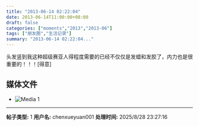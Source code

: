 ```yaml
---
title: "2013-06-14 02:22:04"
date: 2013-06-14T11:00:00+08:00
draft: false
categories: ["moments","2013","2013-06"]
tags: ["朋友圈","生活记录"]
summary: "2013-06-14 02:22:04..."
---
```


头发竖到我这种超级赛亚人得程度需要的已经不仅仅是发蜡和发胶了，内力也是很重要的！！！[得意]

## 媒体文件

- ![Media 1](/Moments/photos/2013-06-14/201306140222040.jpg)

---

**帖子类型:** 1
**用户名:** chenxueyuan001
**处理时间:** 2025/8/28 23:27:16
